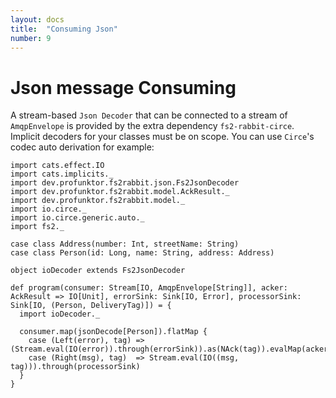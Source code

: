 ```yaml
---
layout: docs
title:  "Consuming Json"
number: 9
---
```


# Json message Consuming

A stream-based `Json Decoder` that can be connected to a stream of `AmqpEnvelope` is provided by the extra dependency `fs2-rabbit-circe`. Implicit decoders for your classes must be on scope. You can use `Circe`'s codec auto derivation for example:

```tut:book:silent
import cats.effect.IO
import cats.implicits._
import dev.profunktor.fs2rabbit.json.Fs2JsonDecoder
import dev.profunktor.fs2rabbit.model.AckResult._
import dev.profunktor.fs2rabbit.model._
import io.circe._
import io.circe.generic.auto._
import fs2._

case class Address(number: Int, streetName: String)
case class Person(id: Long, name: String, address: Address)

object ioDecoder extends Fs2JsonDecoder

def program(consumer: Stream[IO, AmqpEnvelope[String]], acker: AckResult => IO[Unit], errorSink: Sink[IO, Error], processorSink: Sink[IO, (Person, DeliveryTag)]) = {
  import ioDecoder._

  consumer.map(jsonDecode[Person]).flatMap {
    case (Left(error), tag) => (Stream.eval(IO(error)).through(errorSink)).as(NAck(tag)).evalMap(acker)
    case (Right(msg), tag)  => Stream.eval(IO((msg, tag))).through(processorSink)
  }
}
```
